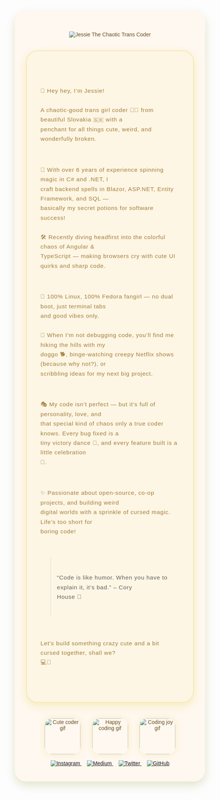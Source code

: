 <div align="center" style="font-family: 'Comic Sans MS', 'Segoe UI Emoji', cursive, sans-serif; background: #fff8f0; padding: 40px 30px; border-radius: 30px; max-width: 850px; margin: auto; box-shadow: 0 10px 25px rgba(167, 164, 89, 0.3); color: #6b4c1d;">

  <!-- Animated typing for your name -->
  <img
    src="https://readme-typing-svg.demolab.com?font=Comic+Sans+MS&weight=700&size=48&duration=4000&pause=500&color=A7A459&center=true&vCenter=true&multiline=false&repeat=true&width=900&height=90&lines=Jessie+%E2%9C%A8+The+Chaotic+Trans+Coder+%F0%9F%91%8B%F0%9F%8F%BB%F0%9F%8F%BA"
    alt="Jessie The Chaotic Trans Coder"
    style="margin-bottom: 20px;"
  />

  <div style="font-size: 1.1em; line-height: 1.65em; max-width: 780px; text-align: left; margin: auto; background: #fef6e4; padding: 26px 36px; border-radius: 30px; box-shadow: 0 8px 22px #f3e8b0cc; color: #a27c39; border: 2px solid #f3e8b0; letter-spacing: 0.05em; white-space: pre-wrap;">

🌸 Hey hey, I’m Jessie!  
A chaotic-good trans girl coder 🏳️‍⚧️ from beautiful Slovakia 🇸🇰 with a penchant for all things cute, weird, and wonderfully broken.  

💖 With over 6 years of experience spinning magic in C# and .NET, I craft backend spells in Blazor, ASP.NET, Entity Framework, and SQL — basically my secret potions for software success!  
🛠️ Recently diving headfirst into the colorful chaos of Angular & TypeScript — making browsers cry with cute UI quirks and sharp code.  

🐧 100% Linux, 100% Fedora fangirl — no dual boot, just terminal tabs and good vibes only.  
🐾 When I’m not debugging code, you’ll find me hiking the hills with my doggo 🐕, binge-watching creepy Netflix shows (because why not?), or scribbling ideas for my next big project.  

🎭 My code isn’t perfect — but it’s full of personality, love, and that special kind of chaos only a true coder knows. Every bug fixed is a tiny victory dance 💃, and every feature built is a little celebration 🎉.  

✨ Passionate about open-source, co-op projects, and building weird digital worlds with a sprinkle of cursed magic. Life’s too short for boring code!  

> “Code is like humor. When you have to explain it, it’s bad.” – Cory House 🦄  

Let’s build something crazy cute and a bit cursed together, shall we? 💻💫  

  </div>

  <br />

  <div style="display: flex; justify-content: center; gap: 1.9rem; margin-top: 25px;">
    <img src="https://media2.giphy.com/media/v1.Y2lkPTc5MGI3NjExbTJxcGtxY2JyOGh3dzJiMm5vejRwYjZ0YnZ0cTBtbDZyODRweTR4MyZlcD12MV9pbnRlcm5hbF9naWZfYnlfaWQmY3Q9Zw/iMH73wcGfTfLDAGmob/giphy.gif" height="95" style="border-radius: 20px; box-shadow: 0 0 18px #f3e8b0cc;" alt="Cute coder gif" />
    <img src="https://media3.giphy.com/media/v1.Y2lkPTc5MGI3NjExa2syZ2s0Y2pqN2F3em95cG5uMXNnMDBndzJhcHpvN2JkM2tkdDk1aSZlcD12MV9pbnRlcm5hbF9naWZfYnlfaWQmY3Q9Zw/69ncKtW98s4QScToxk/giphy.gif" height="95" style="border-radius: 20px; box-shadow: 0 0 18px #f3e8b0cc;" alt="Happy coding gif" />
    <img src="https://media4.giphy.com/media/v1.Y2lkPTc5MGI3NjExazNpZGszMWwwOXR5NmtpbzVwZGJsOTR2dGJtcnlqa3l2bW1nMXE2MyZlcD12MV9pbnRlcm5hbF9naWZfYnlfaWQmY3Q9Zw/26gYFsgwLZogksCPK/giphy.gif" height="95" style="border-radius: 20px; box-shadow: 0 0 18px #f3e8b0cc;" alt="Coding joy gif" />
  </div>

  <br />

  <div>
    <a href="https://www.instagram.com/to_je_icy/" target="_blank" style="margin-right: 14px;">
      <img src="https://img.shields.io/badge/Instagram-E4405F?style=for-the-badge&logo=instagram&logoColor=white" alt="Instagram" />
    </a>
    <a href="https://medium.com/@jessietheice" target="_blank" style="margin-right: 14px;">
      <img src="https://img.shields.io/badge/Medium-000000?style=for-the-badge&logo=medium&logoColor=white" alt="Medium" />
    </a>
    <a href="https://x.com/JessieTheIce" target="_blank" style="margin-right: 14px;">
      <img src="https://img.shields.io/badge/Twitter-1DA1F2?style=for-the-badge&logo=twitter&logoColor=white" alt="Twitter" />
    </a>
    <a href="https://github.com/IcyIme" target="_blank">
      <img src="https://img.shields.io/badge/GitHub-181717?style=for-the-badge&logo=github&logoColor=white" alt="GitHub" />
    </a>
  </div>

</div>
